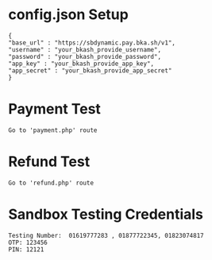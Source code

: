 # config.json Setup
```
{
"base_url" : "https://sbdynamic.pay.bka.sh/v1",
"username" : "your_bkash_provide_username",
"password" : "your_bkash_provide_password",
"app_key" : "your_bkash_provide_app_key",
"app_secret" : "your_bkash_provide_app_secret"
}

```
# Payment Test
```
Go to 'payment.php' route
```
# Refund Test
```
Go to 'refund.php' route
```
# Sandbox Testing Credentials 
```
Testing Number:  01619777283 , 01877722345, 01823074817
OTP: 123456
PIN: 12121
```
